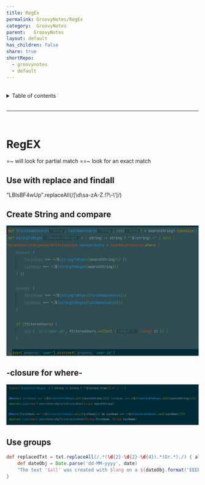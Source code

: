 ```yaml
---
title: RegEx
permalink: GroovyNotes/RegEx
category:  GroovyNotes
parent:   GroovyNotes
layout: default
has_children: false
share: true
shortRepo:
  - groovynotes
  - default
---
```



<br/>

<details markdown="block">
<summary>
Table of contents
</summary>
{: .text-delta }
1. TOC
{:toc}
</details>

<br/>

***

<br/>

# RegEX

=~ will look for partial match ==~   look for an exact match

## Use with replace and findall

"LBlsBF4wUp".replaceAll(/[\d\sa-zA-Z.!?\\-\\']/)

## Create String and compare

![](https://github.com/14paxton/GroovyNotes/blob/main/Where.png)

## -closure for where-

![](https://github.com/14paxton/GroovyNotes/blob/main/%40Where.png)

## Use groups

```groovy
def replacedTxt = txt.replaceAll(/.*(\d{2}-\d{2}-\d{4}).*(Gr.*)./) { all, date, lang ->
    def dateObj = Date.parse('dd-MM-yyyy', date)
    "The text '$all' was created with $lang on a ${dateObj.format('EEEE')}."
}
```
